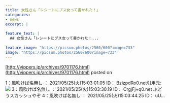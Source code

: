 ```yaml
---
title: 女性さん「レシートにブス女って書かれた！」
categories:
- news
excerpt: |
  
feature_text: |
  ## 女性さん「レシートにブス女って書かれた！...
  
feature_image: "https://picsum.photos/2560/600?image=733"
image: "https://picsum.photos/2560/600?image=733"
---
```


[http://vippers.jp/archives/9701176.html](http://vippers.jp/archives/9701176.html)
posted on 

<!--more-->

1：風吹けば名無し ： 2021/05/25(火)15:03:01.05 ID： BzizpdRo0.net引用元:![](https://i.imgur.com/tTsaOe9.jpg) 3：風吹けば名無し ： 2021/05/25(火)15:03:30.19 ID： CrgjFj+q0.net ぶどうスカッシュやぞ 4：風吹けば名無し ： 2021/05/25(火)15:03:44.25 ID： uU...
